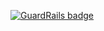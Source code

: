 
[![GuardRails badge](https://badges.production.guardrails.io/moul/scaleway-postgres.svg)](https://www.guardrails.io)
